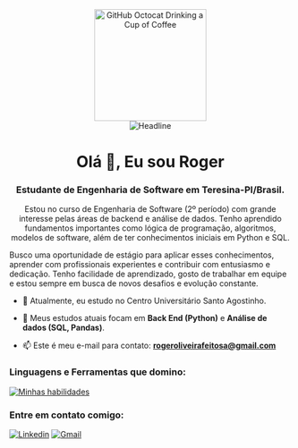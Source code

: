 <div align=center>
    <img src="https://sujeitoprogramador.com/wp-content/uploads/2018/12/qualpc.png" alt="GitHub Octocat Drinking a Cup of Coffee" height="200">
</div>
<div align=center>
    <img src="https://readme-typing-svg.herokuapp.com?color=%236FDA44&size=32&center=true&vCenter=true&width=600&height=50&lines=Back-End+Engineer;Bacharel+Engenharia+de+Software;Python;SQL;" alt="Headline" />
</div>

<h1 align="center">Olá 👋, Eu sou Roger</h1>
<h3 align="center">Estudante de Engenharia de Software em Teresina-PI/Brasil.</h3>
<p align="center">Estou no curso de Engenharia de Software (2º período) com grande interesse pelas áreas de backend e análise de dados. Tenho aprendido fundamentos importantes como lógica de programação, algoritmos, modelos de software, além de ter conhecimentos iniciais em Python e SQL.

Busco uma oportunidade de estágio para aplicar esses conhecimentos, aprender com profissionais experientes e contribuir com entusiasmo e dedicação. Tenho facilidade de aprendizado, gosto de trabalhar em equipe e estou sempre em busca de novos desafios e evolução constante.</p>

- 🔭 Atualmente, eu estudo no Centro Universitário Santo Agostinho.

- 🌱 Meus estudos atuais focam em **Back End (Python)** e **Análise de dados (SQL, Pandas)**.

- 📫 Este é meu e-mail para contato: **rogeroliveirafeitosa@gmail.com**


<h3 align="left">Linguagens e Ferramentas que domino:</h3>

[![Minhas habilidades](https://skillicons.dev/icons?i=github,py,sqlite,vscode)]()

<h3 align="left">Entre em contato comigo:</h3>

[![Linkedin](https://skillicons.dev/icons?i=linkedin)](https://www.linkedin.com/in/roger-oliveira-feitosa)
[![Gmail](https://skillicons.dev/icons?i=gmail)](mailto:rogeroliveirafeitosa@gmail.com)

